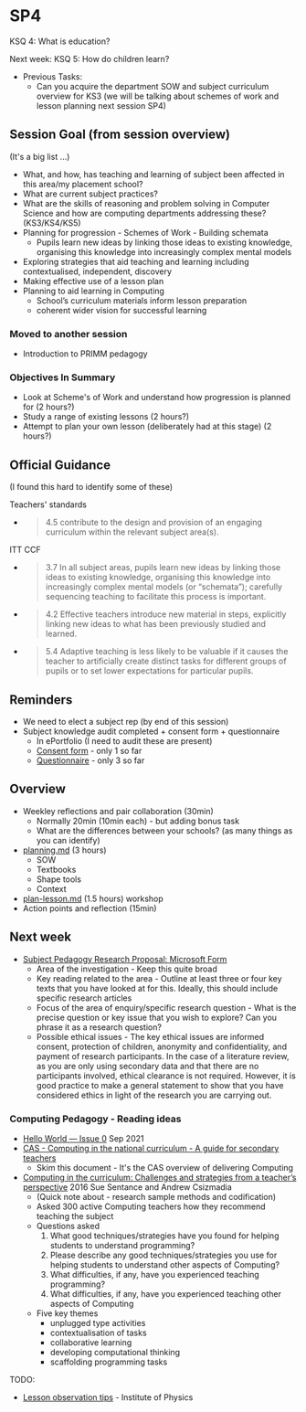 SP4
===

KSQ 4: What is education?

Next week: KSQ 5: How do children learn?

* Previous Tasks:
    * Can you acquire the department SOW and subject curriculum overview for KS3 (we will be talking about schemes of work and lesson planning next session SP4)


Session Goal (from session overview)
------------

(It's a big list ...)

* What, and how, has teaching and learning of subject been affected in this area/my placement school?
* What are current subject practices?
* What are the skills of reasoning and problem solving in Computer Science and how are computing departments addressing these? (KS3/KS4/KS5)
* Planning for progression - Schemes of Work - Building schemata
    * Pupils learn new ideas by linking those ideas to existing knowledge, organising this knowledge into increasingly complex mental models
* Exploring strategies that aid teaching and learning including contextualised, independent, discovery
* Making effective use of a lesson plan
* Planning to aid learning in Computing
    * School’s curriculum materials inform lesson preparation
    * coherent wider vision for successful learning

### Moved to another session
* Introduction to PRIMM pedagogy


### Objectives In Summary

* Look at Scheme's of Work and understand how progression is planned for (2 hours?)
* Study a range of existing lessons (2 hours?)
* Attempt to plan your own lesson (deliberately had at this stage) (2 hours?)


Official Guidance
-----------------

(I found this hard to identify some of these)

Teachers' standards
* > 4.5 contribute to the design and provision of an engaging curriculum within the relevant subject area(s).

ITT CCF

* > 3.7 In all subject areas, pupils learn new ideas by linking those ideas to existing knowledge, organising this knowledge into increasingly complex mental models (or “schemata”); carefully sequencing teaching to facilitate this process is important.

* > 4.2 Effective teachers introduce new material in steps, explicitly linking new ideas to what has been previously studied and learned. 

* > 5.4 Adaptive teaching is less likely to be valuable if it causes the teacher to artificially create distinct tasks for different groups of pupils or to set lower expectations for particular pupils.  

Reminders
---------

* We need to elect a subject rep (by end of this session)
* Subject knowledge audit completed + consent form + questionnaire
    * In ePortfolio (I need to audit these are present)
    * [Consent form](https://github.com/ComputingTeachers/subjectKnowledge/blob/main/_evaluation.md) - only 1 so far
    * [Questionnaire](https://forms.office.com/Pages/ResponsePage.aspx?id=2rIgA90iq02MIW5kS6FPE4bZosdBzY5AvRurHpjUivVURjROUExKR1VVVlU3UlJOUURIOFIxUTdFVS4u) - only 3 so far



Overview
--------

* Weekley reflections and pair collaboration (30min)
    * Normally  20min (10min each) - but adding bonus task
    * What are the differences between your schools? (as many things as you can identify)
* [planning.md](./planning.md) (3 hours)
    * SOW
    * Textbooks
    * Shape tools
    * Context
* [plan-lesson.md](./plan-lesson.md) (1.5 hours) workshop
* Action points and reflection (15min)

Next week
---------
* [Subject Pedagogy Research Proposal: Microsoft Form](https://forms.office.com/Pages/ResponsePage.aspx?id=2rIgA90iq02MIW5kS6FPE4bZosdBzY5AvRurHpjUivVUQ0JRMFNOREUwNlBTVkxLREQ5UDFQVDVaRC4u)
    * Area of the investigation - Keep this quite broad
    * Key reading related to the area - Outline at least three or four key texts that you have looked at for this. Ideally, this should include specific research articles
    * Focus of the area of enquiry/specific research question - What is the precise question or key issue that you wish to explore? Can you phrase it as a research question?
    * Possible ethical issues - The key ethical issues are informed consent, protection of children, anonymity and confidentiality, and payment of research participants. In the case of a literature review, as you are only using secondary data and that there are no participants involved, ethical clearance is not required. However, it is good practice to make a general statement to show that you have considered ethics in light of the research you are carrying out.

### Computing Pedagogy - Reading ideas

* [Hello World — Issue 0](https://helloworld.raspberrypi.org/issues/0) Sep 2021
* [CAS - Computing in the national curriculum - A guide for secondary teachers](https://www.computingatschool.org.uk/data/uploads/cas_secondary.pdf)
    * Skim this document - It's the CAS overview of delivering Computing
* [Computing in the curriculum: Challenges and strategies from a teacher’s perspective](https://link.springer.com/article/10.1007/s10639-016-9482-0) 2016 Sue Sentance and Andrew Csizmadia
    * (Quick note about - research sample methods and codification)
    * Asked 300 active Computing teachers how they recommend teaching the subject
    * Questions asked
        1. What good techniques/strategies have you found for helping students to understand programming?
        2. Please describe any good techniques/strategies you use for helping students to understand other aspects of Computing?
        3. What difficulties, if any, have you experienced teaching programming?
        4. What difficulties, if any, have you experienced teaching other aspects of Computing
    * Five key themes
        * unplugged type activities
        * contextualisation of tasks
        * collaborative learning
        * developing computational thinking
        * scaffolding programming tasks

TODO:
* [Lesson observation tips](https://www.iop.org/lesson-observation-tips) - Institute of Physics